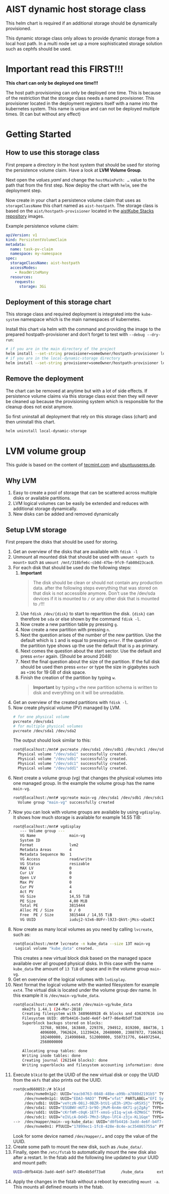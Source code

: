 # AIST dynamic host storage class

This helm chart is required if an additional storage should be dynamically provisioned.

This dynamic storage class only allows to provide dynamic storage from a local host path.
In a multi node set up a more sophisticated storage solution such as cephfs should be used.

# Important read this FIRST!!!

**This chart can only be deployed one time!!!**

The host path provisioning can only be deployed one time.
This is because of the restriction that the storage class needs a named provisioner.
This provisioner located in the deployment registers itself with a name into the 
kubernetes system. This name is unique and can not be deployed multiple times. 
(It can but without any effect)

# Getting Started

## How to use this storage class

First prepare a directory in the host system that should be used for storing 
the persistence volume claim. Have a look at **LVM Volume Group**.

Next open the *values.yaml* and change the `hostMainPath: …` value to the path
that from the first step. Now deploy the chart with `helm`, see the deployment step.

Now create in your chart a persistence volume claim that uses as `storageClassName` this
chart named as `aist-hostpath`. The storage class is based on the `aist/hostpath-provisioner` 
located in the [aistKube Stacks repository](https://github.com/FHOOEAIST/aist-kube-stacks) images.

Example persistence volume claim:
```yaml
apiVersion: v1
kind: PersistentVolumeClaim
metadata:
  name: task-pv-claim
  namespace: my-namespace
spec:
  storageClassName: aist-hostpath
  accessModes:
    - ReadWriteMany
  resources:
    requests:
      storage: 3Gi
```

## Deployment of this storage chart

This storage class and required deployment is integrated into the `kube-system` namespace which
is the main namespaces of kubernetes.

Install this chart via helm with the command and providing the image to
the prepared hostpath-provisioner and don't forget to test with `--debug --dry-run`:
```bash
# if you are in the main directory of the project
helm install --set-string provisioner=someOwner/hostpath-provisioner local-dynamic-storage ./local-dynamic-storage
# if you are in the local-dynamic-storage directory
helm install --set-string provisioner=someOwner/hostpath-provisioner local-dynamic-storage .
```

## Remove the deployment

The chart can be removed at anytime but with a lot of side effects.
If persistence volume claims via this storage class exist then they will
never be cleaned up because the provisioning system which is responsible 
for the cleanup does not exist anymore. 

So first uninstall all deployment that rely on this storage class (chart)
and then uninstall this chart.

```bash
helm uninstall local-dynamic-storage
```

# LVM volume group

This guide is based on the content of 
[tecmint.com](https://www.tecmint.com/add-new-disks-using-lvm-to-linux/) and 
[ubuntuuseres.de](https://wiki.ubuntuusers.de/Logical_Volume_Manager/).

## Why LVM

1. Easy to create a pool of storage that can be scattered across multiple disks or
    available partitions.
1. LVM logical volumes can be easily be extended and reduces with additional 
   storage dynamically.
1. New disks can be added and removed dynamically

## Setup LVM storage

First prepare the disks that should be used for storing.
1. Get an overview of the disks that are available with `fdisk -l`
1. Unmount all mounted disk that should be used with `umount <path to mount>` 
   such as `umount /mnt/318bfe6c-cb0d-47be-9fc9-fab80d23cac0`.
1. For each disk that should be used do the following steps:
    1. **Important** 
       > The disk should be clean or should not contain any production data.
       > after the following steps everything that was stored on that disk is not 
       > accessible anymore. Don't use the /dev/sda devices if it is mounted to `/`
       > or any other disk that is mounted to `/`!!!
    1. Use `fdisk /dev/{disk}` to start to repartition the disk. `{disk}` can 
    therefore be `sda` or else shown by the command `fdisk -l`.
    1. Now create a new partition table py pressing `g`.
    1. Now create a new partition with pressing `n`.
    1. Next the question arises of the number of the new partition. Use the default
        which is `1` and is equal to pressing `enter`. If the question of the 
        partition type shows up the use the default that is `p` as primary.
    1. Next comes the question about the start sector. Use the default and press 
        `enter` again. (Should be around 2048)
    1. Next the final question about the size of the partition. If the full disk should
        be used then press `enter` or type the size in gigabytes such as `+19G` for 
        19 GB of disk space.
    1. Finish the creation of the partition by typing `w`. 
       > **Important** by typing `w` the new partition schema is written to 
       > disk and everything on it will be unreadable.
1. Get an overview of the created partitions with `fdisk -l`.
1. Now create physical volume (PV) managed by LVM.
    ```bash
    # for one physical volume
    pvcreate /dev/sda1
    # for multiple physical volumes
    pvcreate /dev/sda1 /dev/sda2
    ```
    The output should look similar to this:
    ```bash
    root@localhost:/mnt# pvcreate /dev/sda1 /dev/sdb1 /dev/sdc1 /dev/sdd1 
      Physical volume "/dev/sda1" successfully created.
      Physical volume "/dev/sdb1" successfully created.
      Physical volume "/dev/sdc1" successfully created.
      Physical volume "/dev/sdd1" successfully created.
    ```
1. Next create a volume group (vg) that changes the physical volumes into one managed
    group. In the example the volume group has the name `main-vg`.
   ```bash
   root@localhost:/mnt# vgcreate main-vg /dev/sda1 /dev/sdb1 /dev/sdc1 /dev/sdd1
     Volume group "main-vg" successfully created
   ```
1. Now you can look with volume groups are available by using `vgdisplay`. It shows 
   how much storage is available for example 14.55 TiB:
   ```bash
   root@localhost:/mnt# vgdisplay 
      --- Volume group ---
      VG Name               main-vg
      System ID             
      Format                lvm2
      Metadata Areas        4
      Metadata Sequence No  1
      VG Access             read/write
      VG Status             resizable
      MAX LV                0
      Cur LV                0
      Open LV               0
      Max PV                0
      Cur PV                4
      Act PV                4
      VG Size               14,55 TiB
      PE Size               4,00 MiB
      Total PE              3815444
      Alloc PE / Size       0 / 0   
      Free  PE / Size       3815444 / 14,55 TiB
      VG UUID               iuduj2-VJx6-8UFr-l9J3-QkVt-jMcs-uQadCI
   ```
1. Now create as many local volumes as you need by calling `lvcreate`, such as:
    ```bash
   root@localhost:/mnt# lvcreate -n kube_data --size 13T main-vg
     Logical volume "kube_data" created. 
   ```
   This creates a new virtual block disk based on the managed space available over 
   all grouped physical disks. In this case with the name `kube_data` the amount of
   `13 TiB` of space and in the volume group `main-vg`.
1. Get en overview of the logical volumes with `lvdisplay`.
1. Next format the logical volume with the wanted filesystem for example `ext4`.
   The virtual disk is located under the volume group dev name. In this example
   it is `/dev/main-vg/kube_data`.
    ```bash
   root@localhost:/mnt# mkfs.ext4 /dev/main-vg/kube_data 
        mke2fs 1.44.1 (24-Mar-2018)
        Creating filesystem with 3489660928 4k blocks and 436207616 inodes
        Filesystem UUID: d0fb4416-3add-4e6f-b4f7-86e4b5df73a8
        Superblock backups stored on blocks: 
                32768, 98304, 163840, 229376, 294912, 819200, 884736, 1605632, 2654208, 
                4096000, 7962624, 11239424, 20480000, 23887872, 71663616, 78675968, 
                102400000, 214990848, 512000000, 550731776, 644972544, 1934917632, 
                2560000000
        
        Allocating group tables: done                            
        Writing inode tables: done                            
        Creating journal (262144 blocks): done
        Writing superblocks and filesystem accounting information: done    
    ```
1. Execute `blkid` to get the UUID of the new virtual disk or copy the UUID from the
    `mkfs` that also prints out the UUID.
   ```bash
   root@cad660853:/# blkid
        /dev/nvme0n1p2: UUID="eacb0763-0848-48be-a99b-a7880d2191b5" TYPE="ext4" PARTUUID="98777602-a8e9-45b7-b1ea-335f535f09da"
        /dev/nvme0n1p1: UUID="EDA3-9AD3" TYPE="vfat" PARTLABEL="EFI System Partition" PARTUUID="59baa0d8-a347-4950-903b-dddb78edbc77"
        /dev/sdb1: UUID="veYczN-O8iJ-0BZR-btU1-yE3h-iM3v-oRSXSj" TYPE="LVM2_member" PARTUUID="0d3673e0-c96b-8b4e-86e1-d26a5b5de4bb"
        /dev/sda1: UUID="ESGBWV-mUTJ-br9O-jMvM-6n4m-6K71-pjZgAy" TYPE="LVM2_member" PARTUUID="9095262a-25c4-6b45-8dba-33f1b8a76924"
        /dev/sdd1: UUID="cKrfmM-c0qK-1ETf-xmsG-yI1q-wjxA-0ZMmSC" TYPE="LVM2_member" PARTUUID="fd004c36-8027-9640-81c5-9d1573571791"
        /dev/sdc1: UUID="eIVLcA-Dd45-7Mn3-SRpo-lFC4-z3jx-KL1Gqe" TYPE="LVM2_member" PARTUUID="8bbd1d8b-c356-ba45-b959-147934744339"
   -->  /dev/mapper/main--vg-kube_data: UUID="d0fb4416-3add-4e6f-b4f7-86e4b5df73a8" TYPE="ext4"
        /dev/nvme0n1: PTUUID="17899ec1-1fc8-428e-8c4e-ac354865755a" PTTYPE="gpt"
   ```
   Look for some device named `/dev/mapper/…` and copy the value of the UUID.
1. Create some path to mount the new disk, such as `/kube_data/`.
1. Finally, open the `/etc/fstab` to automatically mount the new disk also after a 
   restart. In the fstab add the following line updated to your UUID and mount path:
   ```bash
   UUID=d0fb4416-3add-4e6f-b4f7-86e4b5df73a8       /kube_data      ext4    defaults        0       2
   ```
1. Apply the changes in the fstab without a reboot by executing `mount -a`. 
   This mounts all defined mounts in the fstab.
